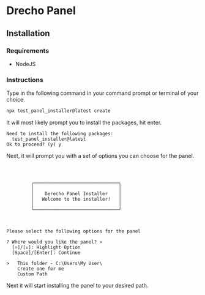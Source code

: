 # Drecho Panel

## Installation
### Requirements
- NodeJS
### Instructions
Type in the following command in your command prompt or terminal of your choice.
```sh
npx test_panel_installer@latest create
```
It will most likely prompt you to install the packages, hit enter.
```
Need to install the following packages:
  test_panel_installer@latest
Ok to proceed? (y) y
```
Next, it will prompt you with a set of options you can choose for the panel.
```



         ╭───────────────────────────────╮
         │                               │
         │    Derecho Panel Installer    │
         │   Welcome to the installer!   │
         │                               │
         ╰───────────────────────────────╯



Please select the following options for the panel

? Where would you like the panel? »
  [↑]/[↓]: Highlight Option
  [Space]/[Enter]: Continue

>   This folder - C:\Users\My User\
    Create one for me
    Custom Path
```
Next it will start installing the panel to your desired path.
